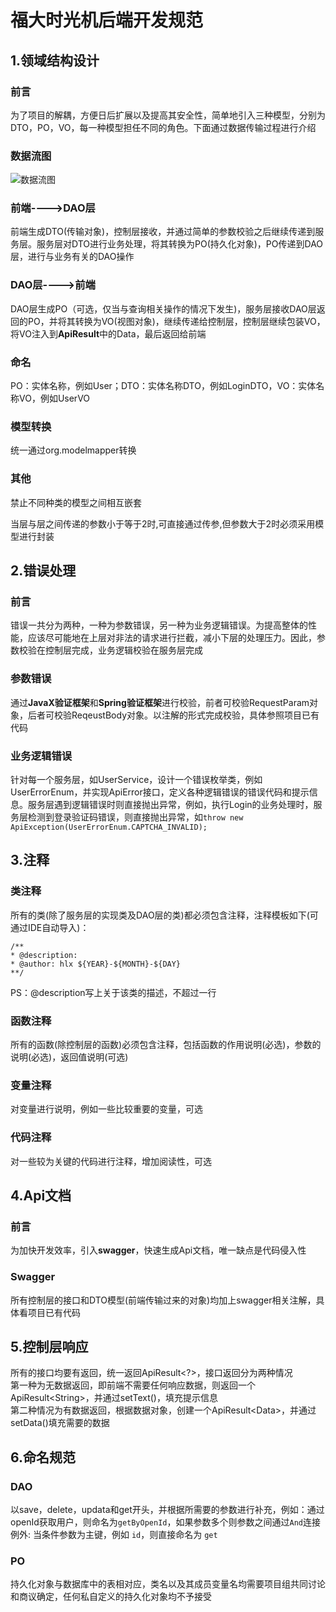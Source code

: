 ﻿# 福大时光机后端开发规范

## 1.领域结构设计

### 前言

为了项目的解耦，方便日后扩展以及提高其安全性，简单地引入三种模型，分别为 DTO，PO，VO，每一种模型担任不同的角色。下面通过数据传输过程进行介绍

### 数据流图

![数据流图](http://hlx-blog.oss-cn-beijing.aliyuncs.com/18-10-2/69099030.jpg)

### 前端---->DAO层

前端生成DTO(传输对象)，控制层接收，并通过简单的参数校验之后继续传递到服务层。服务层对DTO进行业务处理，将其转换为PO(持久化对象)，PO传递到DAO层，进行与业务有关的DAO操作

### DAO层---->前端

DAO层生成PO（可选，仅当与查询相关操作的情况下发生)，服务层接收DAO层返回的PO，并将其转换为VO(视图对象)，继续传递给控制层，控制层继续包装VO，将VO注入到**ApiResult**中的Data，最后返回给前端

### 命名

PO：实体名称，例如User；DTO：实体名称DTO，例如LoginDTO，VO：实体名称VO，例如UserVO

### 模型转换

统一通过org.modelmapper转换

### 其他

禁止不同种类的模型之间相互嵌套  

当层与层之间传递的参数小于等于2时,可直接通过传参,但参数大于2时必须采用模型进行封装

## 2.错误处理

### 前言

错误一共分为两种，一种为参数错误，另一种为业务逻辑错误。为提高整体的性能，应该尽可能地在上层对非法的请求进行拦截，减小下层的处理压力。因此，参数校验在控制层完成，业务逻辑校验在服务层完成

### 参数错误

通过**JavaX验证框架**和**Spring验证框架**进行校验，前者可校验RequestParam对象，后者可校验ReqeustBody对象。以注解的形式完成校验，具体参照项目已有代码

### 业务逻辑错误

针对每一个服务层，如UserService，设计一个错误枚举类，例如UserErrorEnum，并实现ApiError接口，定义各种逻辑错误的错误代码和提示信息。服务层遇到逻辑错误时则直接抛出异常，例如，执行Login的业务处理时，服务层检测到登录验证码错误，则直接抛出异常，如`throw new ApiException(UserErrorEnum.CAPTCHA_INVALID);`  

## 3.注释

### 类注释

所有的类(除了服务层的实现类及DAO层的类)都必须包含注释，注释模板如下(可通过IDE自动导入)：

```
/**
* @description: 
* @author: hlx ${YEAR}-${MONTH}-${DAY}
**/
```

PS：@description写上关于该类的描述，不超过一行

### 函数注释

所有的函数(除控制层的函数)必须包含注释，包括函数的作用说明(必选)，参数的说明(必选)，返回值说明(可选)

### 变量注释

对变量进行说明，例如一些比较重要的变量，可选

### 代码注释

对一些较为关键的代码进行注释，增加阅读性，可选

## 4.Api文档

### 前言

为加快开发效率，引入**swagger**，快速生成Api文档，唯一缺点是代码侵入性

### Swagger

所有控制层的接口和DTO模型(前端传输过来的对象)均加上swagger相关注解，具体看项目已有代码

## 5.控制层响应

所有的接口均要有返回，统一返回ApiResult&lt;?&gt;，接口返回分为两种情况  
第一种为无数据返回，即前端不需要任何响应数据，则返回一个ApiResult&lt;String&gt;，并通过setText()，填充提示信息  
第二种情况为有数据返回，根据数据对象，创建一个ApiResult&lt;Data&gt;，并通过setData()填充需要的数据

## 6.命名规范

### DAO

以save，delete，updata和get开头，并根据所需要的参数进行补充，例如：通过openId获取用户，则命名为`getByOpenId`，如果参数多个则参数之间通过`And`连接  
例外: 当条件参数为主键，例如 `id`，则直接命名为 `get`

### PO

持久化对象与数据库中的表相对应，类名以及其成员变量名均需要项目组共同讨论和商议确定，任何私自定义的持久化对象均不予接受

